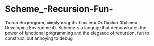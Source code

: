 # Scheme_-Recursion-Fun-
To run the program, simply drag the files into Dr. Racket (Scheme Developing Environment).
Scheme is a languge that demonstrates the power of functional programming and the elegance of recursion, fun to construct, but annoying to debug
